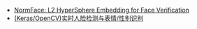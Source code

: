 - [NormFace: L2 HyperSphere Embedding for Face Verification](https://github.com/happynear/NormFace)
- [(Keras/OpenCV)实时人脸检测与表情/性别识别](https://github.com/oarriaga/face_classification)
  
